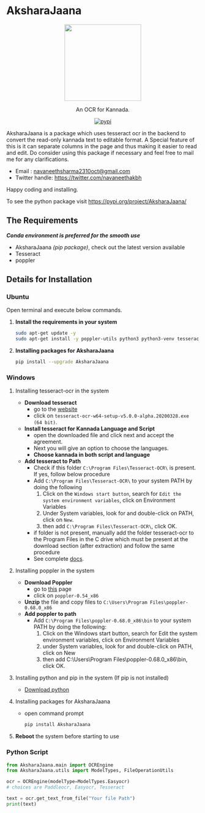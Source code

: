 # AksharaJaana

<p align="center">
     <img src="https://user-images.githubusercontent.com/63489382/173864136-118db121-fcf4-4c8a-9b7d-7c4e4c0e48f9.png" width=200px>
</p>

<p align="center">
   An OCR for Kannada.
</p>

<p align="center">
   <a href="https://www.npmjs.com/package/@swc/core">
     <a href="https://pypi.org/project/AksharaJaana/"><img src="https://img.shields.io/badge/pypi-package-blue?labelColor=black&style=flat&logo=python&link=https://pypi.org/project/AksharaJaana/" alt="pypi" /></a>
   </a>
</p>

AksharaJaana is a package which uses tesseract ocr in the backend to convert the read-only kannada text to editable format.
A Special feature of this is it can separate columns in the page and thus making it easier to read and edit.
Do consider using this  package if necessary and feel free to mail me for any clarifications.

- Email : navaneethsharma2310oct@gmail.com
- Twitter handle: https://twitter.com/navaneethakbh

Happy coding and installing.

To see the python package visit https://pypi.org/project/AksharaJaana/

## The Requirements

***Conda environment is preferred for the smooth use***

- AksharaJaana *(pip package)*, check out the latest version available
- Tesseract
- poppler

## Details for Installation

### Ubuntu

Open terminal and execute below commands.

1. **Install the requirements in your system**

     ```bash
     sudo apt-get update -y 
     sudo apt-get install -y poppler-utils python3 python3-venv tesseract-ocr tesseract-ocr-kan
     ```

2. **Installing packages for AksharaJaana**

   ```bash
   pip install --upgrade AksharaJaana
   ```

### Windows

1. Installing tesseract-ocr in the system
   - **Download tesseract**
     - go to the <a href="https://github.com/UB-Mannheim/tesseract/wiki">website</a>
     - click on `tesseract-ocr-w64-setup-v5.0.0-alpha.20200328.exe (64 bit)`.
   - **Install tesseract for Kannada Language and Script**
     - open the downloaded file and click next and accept the agreement.
     - Next you will give an option to choose the languages.
     - **Choose kannada in both script and language**
   - **Add tesseract to Path**
     - Check if this folder `C:\Program Files\Tesseract-OCR\` is present. If yes, follow below procedure
     - Add `C:\Program Files\Tesseract-OCR\`  to your system PATH by doing the following
        1. Click on the `Windows start button`, search for `Edit the system environment variables`, click on Environment Variables
        2. Under System variables, look for and double-click on PATH, click on `New`.
        3. then add `C:\Program Files\Tesseract-OCR\`, click OK.
     - if folder is not present, manually add the folder tesseract-ocr to the Program Files in the C drive which must be present at the download section (after extraction) and follow the same procedure
     - See complete [docs](docs/tesseract_installation/README.md).

2. Installing poppler in the system

    - **Download Poppler**
      - go to <a href="http://blog.alivate.com.au/poppler-windows/">this</a> page
      - click on `poppler-0.54_x86`
    - **Unzip** the file and copy files to `C:\Users\Program Files\poppler-0.68.0_x86`
    - **Add poppler to path**
      - Add `C:\Program Files\poppler-0.68.0_x86\bin` to your system PATH by doing the following:
        1. Click on the Windows start button, search for Edit the system environment variables, click on Environment Variables
        2. under System variables, look for and double-click on PATH, click on New
        3. then add C:\Users\Program Files\poppler-0.68.0_x86\bin, click OK.

3. Installing python and pip in the system (If pip is not installed)
   - <a href="https://www.python.org/downloads/">Download python</a>

4. Installing packages for AksharaJaana
   - open command prompt

     ```bash
     pip install AksharaJaana
     ```

5. **Reboot** the system before starting to use

### Python Script

```python
from AksharaJaana.main import OCREngine
from AksharaJaana.utils import ModelTypes, FileOperationUtils

ocr = OCREngine(modelType=ModelTypes.Easyocr)
# choices are Paddleocr, Easyocr, Tesseract

text = ocr.get_text_from_file("Your file Path") 
print(text) 
```
